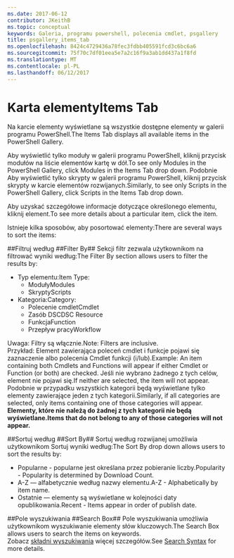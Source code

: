 ```yaml
---
ms.date: 2017-06-12
contributor: JKeithB
ms.topic: conceptual
keywords: Galeria, programu powershell, polecenia cmdlet, psgallery
title: psgallery_items_tab
ms.openlocfilehash: 8424c4729436a78fec3fdbb405591fcd3c6bc6a6
ms.sourcegitcommit: 75f70c7df01eea5e7a2c16f9a3ab1dd437a1f8fd
ms.translationtype: MT
ms.contentlocale: pl-PL
ms.lasthandoff: 06/12/2017
---
```

<a name="items-tab"></a><span data-ttu-id="2a07a-103">Karta elementy</span><span class="sxs-lookup"><span data-stu-id="2a07a-103">Items Tab</span></span>
==========

<span data-ttu-id="2a07a-104">Na karcie elementy wyświetlane są wszystkie dostępne elementy w galerii programu PowerShell.</span><span class="sxs-lookup"><span data-stu-id="2a07a-104">The Items Tab displays all available items in the PowerShell Gallery.</span></span>

<span data-ttu-id="2a07a-105">Aby wyświetlić tylko moduły w galerii programu PowerShell, kliknij przycisk modułów na liście elementów kartę w dół.</span><span class="sxs-lookup"><span data-stu-id="2a07a-105">To see only Modules in the PowerShell Gallery, click Modules in the Items Tab drop down.</span></span>  <span data-ttu-id="2a07a-106">Podobnie Aby wyświetlić tylko skrypty w galerii programu PowerShell, kliknij przycisk skrypty w karcie elementów rozwijanych.</span><span class="sxs-lookup"><span data-stu-id="2a07a-106">Similarly, to see only Scripts in the PowerShell Gallery, click Scripts in the Items Tab drop down.</span></span>  

<span data-ttu-id="2a07a-107">Aby uzyskać szczegółowe informacje dotyczące określonego elementu, kliknij element.</span><span class="sxs-lookup"><span data-stu-id="2a07a-107">To see more details about a particular item, click the item.</span></span>

<span data-ttu-id="2a07a-108">Istnieje kilka sposobów, aby posortować elementy:</span><span class="sxs-lookup"><span data-stu-id="2a07a-108">There are several ways to sort the items:</span></span>

##<a name="filter-by"></a><span data-ttu-id="2a07a-109">Filtruj według ##</span><span class="sxs-lookup"><span data-stu-id="2a07a-109">Filter By##</span></span>
<span data-ttu-id="2a07a-110">Sekcji filtr zezwala użytkownikom na filtrować wyniki według:</span><span class="sxs-lookup"><span data-stu-id="2a07a-110">The Filter By section allows users to filter the results by:</span></span>
* <span data-ttu-id="2a07a-111">Typ elementu:</span><span class="sxs-lookup"><span data-stu-id="2a07a-111">Item Type:</span></span>
    * <span data-ttu-id="2a07a-112">Moduły</span><span class="sxs-lookup"><span data-stu-id="2a07a-112">Modules</span></span>
    * <span data-ttu-id="2a07a-113">Skrypty</span><span class="sxs-lookup"><span data-stu-id="2a07a-113">Scripts</span></span>
* <span data-ttu-id="2a07a-114">Kategoria:</span><span class="sxs-lookup"><span data-stu-id="2a07a-114">Category:</span></span>
    * <span data-ttu-id="2a07a-115">Polecenie cmdlet</span><span class="sxs-lookup"><span data-stu-id="2a07a-115">Cmdlet</span></span>
    * <span data-ttu-id="2a07a-116">Zasób DSC</span><span class="sxs-lookup"><span data-stu-id="2a07a-116">DSC Resource</span></span>
    * <span data-ttu-id="2a07a-117">Funkcja</span><span class="sxs-lookup"><span data-stu-id="2a07a-117">Function</span></span>
    * <span data-ttu-id="2a07a-118">Przepływ pracy</span><span class="sxs-lookup"><span data-stu-id="2a07a-118">Workflow</span></span>

<span data-ttu-id="2a07a-119">Uwaga: Filtry są włącznie.</span><span class="sxs-lookup"><span data-stu-id="2a07a-119">Note: Filters are inclusive.</span></span>  
<span data-ttu-id="2a07a-120">Przykład: Element zawierająca poleceń cmdlet i funkcje pojawi się zaznaczenie albo polecenia Cmdlet funkcji (i/lub).</span><span class="sxs-lookup"><span data-stu-id="2a07a-120">Example: An item containing both Cmdlets and Functions will appear if either Cmdlet or Function (or both) are checked.</span></span>  <span data-ttu-id="2a07a-121">Jeśli nie wybrano żadnego z tych celów, element nie pojawi się.</span><span class="sxs-lookup"><span data-stu-id="2a07a-121">If neither are selected, the item will not appear.</span></span>  
<span data-ttu-id="2a07a-122">Podobnie w przypadku wszystkich kategorii będą wyświetlane tylko elementy zawierające jeden z tych kategorii.</span><span class="sxs-lookup"><span data-stu-id="2a07a-122">Similarly, if all categories are selected, only items containing one of those categories will appear.</span></span> <span data-ttu-id="2a07a-123">**Elementy, które nie należą do żadnej z tych kategorii nie będą wyświetlane.**</span><span class="sxs-lookup"><span data-stu-id="2a07a-123">**Items that do not belong to any of those categories will not appear.**</span></span>

##<a name="sort-by"></a><span data-ttu-id="2a07a-124">Sortuj według ##</span><span class="sxs-lookup"><span data-stu-id="2a07a-124">Sort By##</span></span> 
<span data-ttu-id="2a07a-125">Sortuj według rozwijanej umożliwia użytkownikom Sortuj wyniki według:</span><span class="sxs-lookup"><span data-stu-id="2a07a-125">The Sort By drop down allows users to sort the results by:</span></span>
* <span data-ttu-id="2a07a-126">Popularne - popularne jest określana przez pobieranie liczby.</span><span class="sxs-lookup"><span data-stu-id="2a07a-126">Popularity - Popularity is determined by Download Count.</span></span>
* <span data-ttu-id="2a07a-127">A-Z — alfabetycznie według nazwy elementu.</span><span class="sxs-lookup"><span data-stu-id="2a07a-127">A-Z - Alphabetically by item name.</span></span>
* <span data-ttu-id="2a07a-128">Ostatnie — elementy są wyświetlane w kolejności daty opublikowania.</span><span class="sxs-lookup"><span data-stu-id="2a07a-128">Recent - Items appear in order of publish date.</span></span>


##<a name="search-box"></a><span data-ttu-id="2a07a-129">Pole wyszukiwania ##</span><span class="sxs-lookup"><span data-stu-id="2a07a-129">Search Box##</span></span>
<span data-ttu-id="2a07a-130">Pole wyszukiwania umożliwia użytkownikom wyszukiwanie elementy słów kluczowych.</span><span class="sxs-lookup"><span data-stu-id="2a07a-130">The Search Box allows users to search the items on keywords.</span></span>  
<span data-ttu-id="2a07a-131">Zobacz [składni wyszukiwania](./psgallery_search_syntax.md) więcej szczegółów.</span><span class="sxs-lookup"><span data-stu-id="2a07a-131">See [Search Syntax](./psgallery_search_syntax.md) for more details.</span></span>

